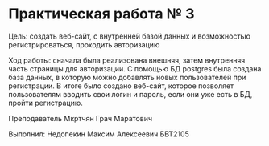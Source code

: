 # Практическая работа № 3

Цель: создать веб-сайт, с внутренней базой данных и возможностью регистрироваться, проходить авторизацию

Ход работы: сначала была реализована внешняя, затем внутренняя часть страницы для авторизации. С помощью БД postgres была создана база данных, в которую можно добавлять новых пользователей при регистрации. В итоге было создано веб-сайт, которое позволяет пользователям вводить свои логин и пароль, если они уже есть в БД, пройти регистрацию.
 
Преподаватель Мкртчян Грач Маратович 

Выполнил: Недопекин Максим Алексеевич БВТ2105

